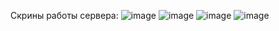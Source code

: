 Скрины работы сервера:
![image](https://github.com/user-attachments/assets/a350e646-ab1d-4908-b174-3a07be23ec52)
![image](https://github.com/user-attachments/assets/2bafacd9-877a-46a4-82b2-1d21f3122acd)
![image](https://github.com/user-attachments/assets/1481b78d-f180-4c22-80c9-d1e6ac643a31)
![image](https://github.com/user-attachments/assets/4f64f406-b999-4eee-8a0c-84f56284e45b)


